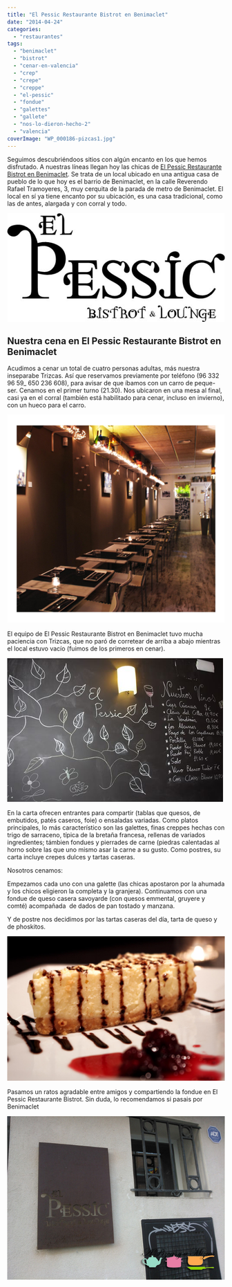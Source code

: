 ```yaml
---
title: "El Pessic Restaurante Bistrot en Benimaclet"
date: "2014-04-24"
categories:
  - "restaurantes"
tags:
  - "benimaclet"
  - "bistrot"
  - "cenar-en-valencia"
  - "crep"
  - "crepe"
  - "creppe"
  - "el-pessic"
  - "fondue"
  - "galettes"
  - "gallete"
  - "nos-lo-dieron-hecho-2"
  - "valencia"
coverImage: "WP_000186-pizcas1.jpg"
---
```


Seguimos descubriéndoos sitios con algún encanto en los que hemos disfrutado. A nuestras líneas llegan hoy las chicas de [El Pessic Restaurante Bistrot en Benimaclet](http://www.elpessic.es/ "El Pessic"). Se trata de un local ubicado en una antigua casa de pueblo de lo que hoy es el barrio de Benimaclet, en la calle Reverendo Rafael Tramoyeres, 3, muy cerquita de la parada de metro de Benimaclet. El local en sí ya tiene encanto por su ubicación, es una casa tradicional, como las de antes, alargada y con corral y todo.

![El Pessic](images/305059_252190734812011_5799035_n.jpg)

## Nuestra cena en El Pessic Restaurante Bistrot en Benimaclet

Acudimos a cenar un total de cuatro personas adultas, más nuestra inseparabe Trizcas. Así que reservamos previamente por teléfono (96 332 96 59\_ 650 236 608), para avisar de que íbamos con un carro de peque-ser. Cenamos en el primer turno (21.30). Nos ubicaron en una mesa al final, casi ya en el corral (también está habilitado para cenar, incluso en invierno), con un hueco para el carro.

![El Pessic](images/286955_478014625562953_310010316_o.jpg)

El equipo de El Pessic Restaurante Bistrot en Benimaclet tuvo mucha paciencia con Trizcas, que no paró de corretear de arriba a abajo mientras el local estuvo vacío (fuimos de los primeros en cenar).

![El Pessic](images/319590_264788750218876_136968573_n.jpg)

En la carta ofrecen entrantes para compartir (tablas que quesos, de embutidos, patés caseros, foie) o ensaladas variadas. Como platos principales, lo más característico son las galettes, finas creppes hechas con trigo de sarraceno, típica de la bretaña francesa, rellenas de variados ingredientes; támbien fondues y pierrades de carne (piedras calentadas al horno sobre las que uno mismo asar la carne a su gusto. Como postres, su carta incluye crepes dulces y tartas caseras.

Nosotros cenamos:

Empezamos cada uno con una galette (las chicas apostaron por la ahumada y los chicos eligieron la completa y la granjera). Continuamos con una  fondue de queso casera savoyarde (con quesos emmental, gruyere y comté) acompañada  de dados de pan tostado y manzana.

Y de postre nos decidimos por las tartas caseras del día, tarta de queso y de phoskitos.

![El Pessic](images/340471_280675535296864_1800986847_o1.jpg)

Pasamos un ratos agradable entre amigos y compartiendo la fondue en El Pessic Restaurante Bistrot. Sin duda, lo recomendamos si pasais por Benimaclet

![El Pessic](images/WP_000186-pizcas1.jpg)
